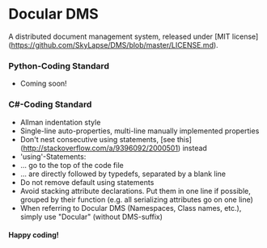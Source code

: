 Docular DMS
===

A distributed document management system, released under [MIT license] (https://github.com/SkyLapse/DMS/blob/master/LICENSE.md).

### Python-Coding Standard
- Coming soon!

### C#-Coding Standard
- Allman indentation style
 - Single-line auto-properties, multi-line manually implemented properties
 - Don't nest consecutive using statements, [see this] (http://stackoverflow.com/a/9396092/2000501) instead
- 'using'-Statements:
 - ... go to the top of the code file
 - ... are directly followed by typedefs, separated by a blank line
 - Do not remove default using statements
- Avoid stacking attribute declarations. Put them in one line if possible, grouped by their function (e.g. all serializing attributes go on one line)
- When referring to Docular DMS (Namespaces, Class names, etc.), simply use "Docular" (without DMS-suffix)

#### Happy coding!
